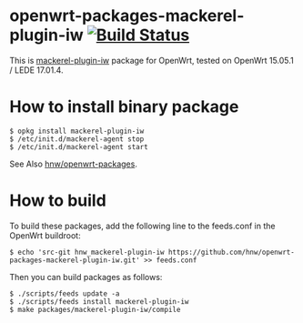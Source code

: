 # openwrt-packages-mackerel-plugin-iw [![Build Status](https://secure.travis-ci.org/hnw/openwrt-packages-mackerel-plugin-iw.svg?branch=master)](https://travis-ci.org/hnw/openwrt-packages-mackerel-plugin-iw)

This is [mackerel-plugin-iw](https://github.com/hnw/mackerel-plugin-iw/) package for OpenWrt, tested on OpenWrt 15.05.1 / LEDE 17.01.4.

# How to install binary package

```
$ opkg install mackerel-plugin-iw
$ /etc/init.d/mackerel-agent stop
$ /etc/init.d/mackerel-agent start
```

See Also [hnw/openwrt-packages](https://github.com/hnw/openwrt-packages).

# How to build

To build these packages, add the following line to the feeds.conf in the OpenWrt buildroot:

```
$ echo 'src-git hnw_mackerel-plugin-iw https://github.com/hnw/openwrt-packages-mackerel-plugin-iw.git' >> feeds.conf
```

Then you can build packages as follows:

```
$ ./scripts/feeds update -a
$ ./scripts/feeds install mackerel-plugin-iw
$ make packages/mackerel-plugin-iw/compile
```

